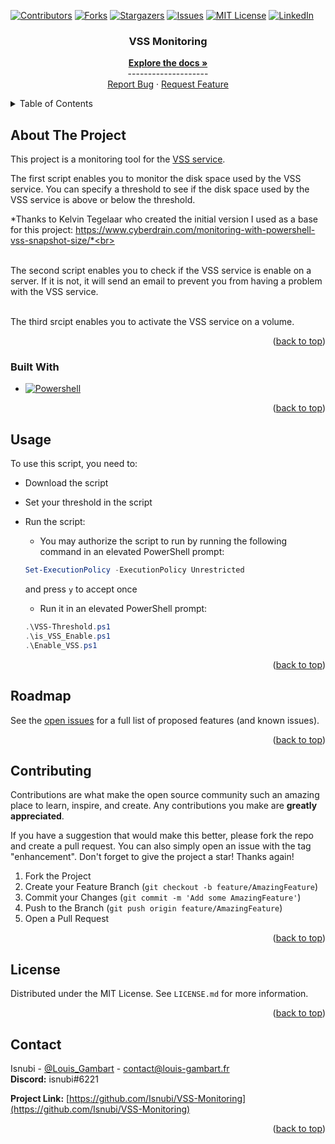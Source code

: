 <a name="readme-top"></a>

<!-- Projet Shields -->
[![Contributors][contributors-shield]][contributors-url]
[![Forks][forks-shield]][forks-url]
[![Stargazers][stars-shield]][stars-url]
[![Issues][issues-shield]][issues-url]
[![MIT License][license-shield]][license-url]
[![LinkedIn][linkedin-shield]][linkedin-url]

<!-- Replace these markers with infos - "VSS-Monitoring"-->


<div align="center">


<h3 align="center">VSS Monitoring</h3>
  <p align="center">
    <a href="https://github.com/Isnubi/VSS-Monitoring/"><strong>Explore the docs »</strong></a>
    <br />--------------------
    <br />
    <a href="https://github.com/Isnubi/VSS-Monitoring/issues">Report Bug</a>
    ·
    <a href="https://github.com/Isnubi/VSS-Monitoring/issues">Request Feature</a>
  </p>
</div>


<!-- TABLE OF CONTENTS -->
<details>
  <summary>Table of Contents</summary>
  <ol>
    <li>
      <a href="#about-the-project">About The Project</a>
      <ul>
        <li><a href="#built-with">Built With</a></li>
      </ul>
    </li>
    <li><a href="#usage">Usage</a></li>
    <li><a href="#roadmap">Roadmap</a></li>
    <li><a href="#contributing">Contributing</a></li>
    <li><a href="#license">License</a></li>
    <li><a href="#contact">Contact</a></li>
  </ol>
</details>



<!-- ABOUT THE PROJECT -->
## About The Project

This project is a monitoring tool for the [VSS service](https://learn.microsoft.com/en-us/windows-server/storage/file-server/volume-shadow-copy-service).

The first script enables you to monitor the disk space used by the VSS service. You can specify a threshold to see if the disk space used by the VSS service is above or below the threshold.

*Thanks to Kelvin Tegelaar who created the initial version I used as a base for this project: https://www.cyberdrain.com/monitoring-with-powershell-vss-snapshot-size/*<br>

<br>The second script enables you to check if the VSS service is enable on a server. If it is not, it will send an email to prevent you from having a problem with the VSS service.

<br>The third srcipt enables you to activate the VSS service on a volume.

<p align="right">(<a href="#readme-top">back to top</a>)</p>



### Built With

* [![Powershell][powershell-shield]][powershell-url]

<p align="right">(<a href="#readme-top">back to top</a>)</p>



<!-- USAGE EXAMPLES -->
## Usage

To use this script, you need to:
* Download the script
* Set your threshold in the script
* Run the script:
    * You may authorize the script to run by running the following command in an elevated PowerShell prompt:
    ```powershell
    Set-ExecutionPolicy -ExecutionPolicy Unrestricted
    ```
    and press `y` to accept once<br>
    
    * Run it in an elevated PowerShell prompt:
    ```powershell
    .\VSS-Threshold.ps1
    .\is_VSS_Enable.ps1
    .\Enable_VSS.ps1
    ```


<p align="right">(<a href="#readme-top">back to top</a>)</p>



<!-- ROADMAP -->
## Roadmap


See the [open issues](https://github.com/Isnubi/VSS-Monitoring/issues) for a full list of proposed features (and known issues).

<p align="right">(<a href="#readme-top">back to top</a>)</p>



<!-- CONTRIBUTING -->
## Contributing

Contributions are what make the open source community such an amazing place to learn, inspire, and create. Any contributions you make are **greatly appreciated**.

If you have a suggestion that would make this better, please fork the repo and create a pull request. You can also simply open an issue with the tag "enhancement".
Don't forget to give the project a star! Thanks again!

1. Fork the Project
2. Create your Feature Branch (`git checkout -b feature/AmazingFeature`)
3. Commit your Changes (`git commit -m 'Add some AmazingFeature'`)
4. Push to the Branch (`git push origin feature/AmazingFeature`)
5. Open a Pull Request

<p align="right">(<a href="#readme-top">back to top</a>)</p>



<!-- LICENSE -->
## License

Distributed under the MIT License. See `LICENSE.md` for more information.

<p align="right">(<a href="#readme-top">back to top</a>)</p>



<!-- CONTACT -->
## Contact


Isnubi - [@Louis_Gambart](https://twitter.com/Louis_Gambart) - [contact@louis-gambart.fr](mailto:louis-gambart.fr)
<br>**Discord:** isnubi#6221

**Project Link:** [https://github.com/Isnubi/VSS-Monitoring](https://github.com/Isnubi/VSS-Monitoring)

<p align="right">(<a href="#readme-top">back to top</a>)</p>




<!-- MARKDOWN LINKS & IMAGES -->
<!-- https://www.markdownguide.org/basic-syntax/#reference-style-links -->
[contributors-shield]: https://img.shields.io/github/contributors/Isnubi/VSS-Monitoring.svg?style=for-the-badge
[contributors-url]: https://github.com/Isnubi/VSS-Monitoring/graphs/contributors
[forks-shield]: https://img.shields.io/github/forks/Isnubi/VSS-Monitoring.svg?style=for-the-badge
[forks-url]: https://github.com/Isnubi/VSS-Monitoring/network/members
[stars-shield]: https://img.shields.io/github/stars/Isnubi/VSS-Monitoring.svg?style=for-the-badge
[stars-url]: https://github.com/Isnubi/VSS-Monitoring/stargazers
[issues-shield]: https://img.shields.io/github/issues/Isnubi/VSS-Monitoring.svg?style=for-the-badge
[issues-url]: https://github.com/Isnubi/VSS-Monitoring/issues
[license-shield]: https://img.shields.io/github/license/Isnubi/VSS-Monitoring.svg?style=for-the-badge
[license-url]: https://github.com/Isnubi/VSS-Monitoring/blob/master/LICENSE.md
[linkedin-shield]: https://img.shields.io/badge/-LinkedIn-black.svg?style=for-the-badge&logo=linkedin&colorB=555
[linkedin-url]: https://linkedin.com/in/louis-gambart
[Powershell-shield]: https://img.shields.io/badge/-Powershell-5391FE?style=for-the-badge&logo=powershell&logoColor=white
[Powershell-url]: https://docs.microsoft.com/en-us/powershell/
[Twitter-shield]: https://img.shields.io/twitter/follow/Louis_Gambart?style=social
[Twitter-url]: https://twitter.com/Louis_Gambart/
